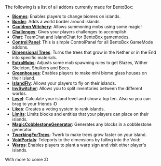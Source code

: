 The following is a list of all addons currently made for BentoBox:
* [**Biomes**](https://github.com/BentoBoxWorld/Biomes/): Enables players to change biomes on islands.
* [**Border**](https://github.com/BentoBoxWorld/Border/): Adds a world border around islands.
* [**Cauldron Witchery**](https://github.com/BentoBoxWorld/CauldronWitchery/): Allows summoning mobs using some magic! 
* [**Challenges**](https://github.com/BentoBoxWorld/Challenges/): Gives your players challenges to accomplish.
* [**Chat**](https://github.com/BentoBoxWorld/Chat/): TeamChat and IslandChat for BentoBox gamemodes.
* [**Control Panel**](https://github.com/BentoBoxWorld/ControlPanel/): This is simple ControlPanel for all BentoBox GameMode addons.
* [**Dimensional Trees**](https://github.com/BentoBoxWorld/DimensionalTrees/): Turns the trees that grow in the Nether or in the End into specific materials.
* [**ExtraMobs**](https://github.com/BentoBoxWorld/ExtraMobs/): Adjusts some mob spawning rules to get Blazes, Wither Skeleton, Shulkers and Bees.
* [**Greenhouses**](https://github.com/BentoBoxWorld/Greenhouses/): Enables players to make mini biome glass houses on their island.
* [**IslandFly**](https://github.com/BentoBoxWorld/IslandFly/): Allows your players to fly on their islands.
* [**InvSwitcher**](https://github.com/BentoBoxWorld/InvSwitcher/): Allows you to split inventories between the different worlds.
* [**Level**](https://github.com/BentoBoxWorld/Level/): Calculate your island level and show a top ten. Also so you can brag to your friends :D
* [**Likes**](https://github.com/BentoBoxWorld/Likes/): Creates a voting system to rank islands.
* [**Limits**](https://github.com/BentoBoxWorld/Limits/): Limits blocks and entities that your players can place on their islands.
* [**MagicCobblestoneGenerator**](https://github.com/BentoBoxWorld/MagicCobblestoneGenerator/): Generates any blocks in a cobblestone generator.
* [**TwerkingForTrees**](https://github.com/BentoBoxWorld/TwerkingForTrees/): Twerk to make trees grow faster on your island.
* [**VoidPortals**](https://github.com/BentoBoxWorld/VoidPortals/): Teleports to the dimensions by falling into the Void:
* [**Warps**](https://github.com/BentoBoxWorld/Warps/): Enables players to plant a warp sign and visit other player's islands.

With more to come :D
